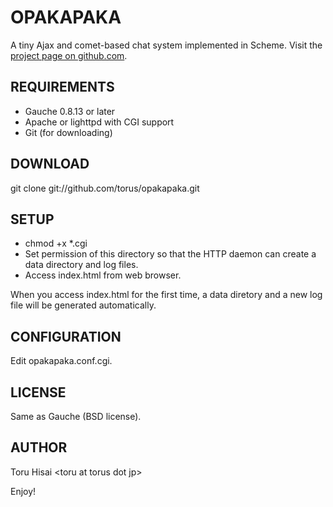 OPAKAPAKA
=========

A tiny Ajax and comet-based chat system implemented in Scheme.
Visit the [project page on github.com](http://github.com/torus/opakapaka).

REQUIREMENTS
------------

- Gauche 0.8.13 or later
- Apache or lighttpd with CGI support
- Git (for downloading)

DOWNLOAD
--------

 git clone git://github.com/torus/opakapaka.git

SETUP
-----

- chmod +x *.cgi
- Set permission of this directory so that the HTTP daemon can create
  a data directory and log files.
- Access index.html from web browser.

When you access index.html for the first time, a data diretory and a
new log file will be generated automatically.

CONFIGURATION
-------------

Edit opakapaka.conf.cgi.

LICENSE
-------

Same as Gauche (BSD license).

AUTHOR
------

Toru Hisai &lt;toru at torus dot jp&gt;

Enjoy!
